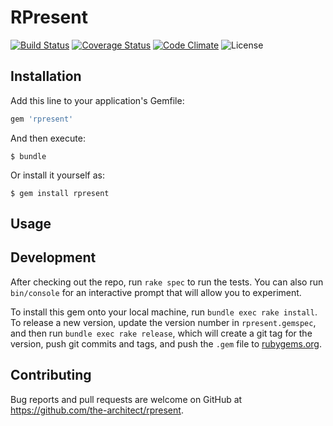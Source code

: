 # RPresent

[![Build Status](https://img.shields.io/travis/the-architect/rpresent.svg)](https://travis-ci.org/the-architect/rpresent)
[![Coverage Status](https://img.shields.io/coveralls/the-architect/rpresent/master.svg)](https://coveralls.io/github/the-architect/rpresent?branch=master)
[![Code Climate](https://img.shields.io/codeclimate/github/the-architect/rpresent.svg)](https://codeclimate.com/github/the-architect/rpresent)
![License](https://img.shields.io/badge/license-MIT-blue.svg)


## Installation

Add this line to your application's Gemfile:

```ruby
gem 'rpresent'
```

And then execute:

    $ bundle

Or install it yourself as:

    $ gem install rpresent

## Usage


## Development

After checking out the repo, run `rake spec` to run the tests. You can also run `bin/console` for an interactive prompt that will allow you to experiment.

To install this gem onto your local machine, run `bundle exec rake install`. 
To release a new version, update the version number in `rpresent.gemspec`, and then run `bundle exec rake release`, which will create a git tag for the version, push git commits and tags, and push the `.gem` file to [rubygems.org](https://rubygems.org).

## Contributing

Bug reports and pull requests are welcome on GitHub at https://github.com/the-architect/rpresent.

